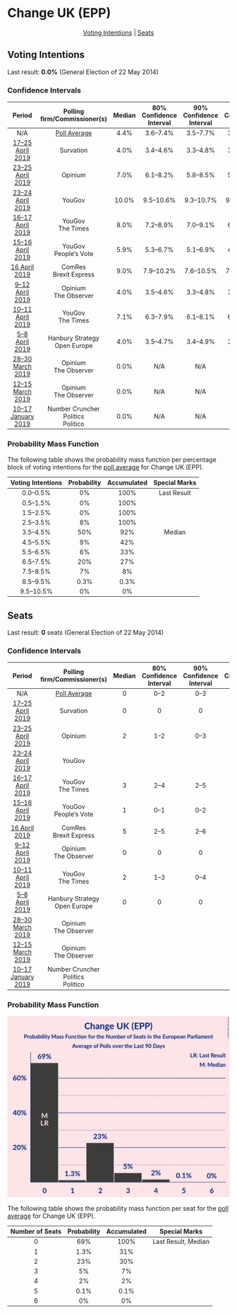 # Change UK (EPP)

<p align="center"><a href="#voting-intentions">Voting Intentions</a> | <a href="#seats">Seats</a></p>

## Voting Intentions

Last result: **0.0%** (General Election of 22 May 2014)

### Confidence Intervals

| Period     | Polling firm/Commissioner(s) | Median | 80% Confidence Interval | 90% Confidence Interval | 95% Confidence Interval | 99% Confidence Interval |
|:----------:|:----------------:|:-----------:|:-----------------------:|:-----------------------:|:-----------------------:|:-----------------------:|
| N/A | [Poll Average](average.html) | 4.4% | 3.6–7.4% | 3.5–7.7% | 3.3–8.0% | 3.1–8.5% |
| [17–25 April 2019](2019-04-25-Survation.html) | Survation | 4.0% | 3.4–4.6% | 3.3–4.8% | 3.2–4.9% | 3.0–5.2% |
| [23–25 April 2019](2019-04-25-Opinium.html) | Opinium | 7.0% | 6.1–8.2% | 5.8–8.5% | 5.6–8.8% | 5.2–9.3% |
| [23–24 April 2019](2019-04-24-YouGov.html) | YouGov | 10.0% | 9.5–10.6% | 9.3–10.7% | 9.2–10.8% | 9.0–11.1% |
| [16–17 April 2019](2019-04-17-YouGov.html) | YouGov <br> The Times | 8.0% | 7.2–8.9% | 7.0–9.1% | 6.8–9.3% | 6.4–9.8% |
| [15–16 April 2019](2019-04-16-YouGov.html) | YouGov <br> People’s Vote | 5.9% | 5.3–6.7% | 5.1–6.9% | 4.9–7.1% | 4.6–7.5% |
| [16 April 2019](2019-04-16-ComRes.html) | ComRes <br> Brexit Express | 9.0% | 7.9–10.2% | 7.6–10.5% | 7.4–10.8% | 6.9–11.4% |
| [9–12 April 2019](2019-04-12-Opinium.html) | Opinium <br> The Observer | 4.0% | 3.5–4.6% | 3.3–4.8% | 3.2–4.9% | 3.0–5.3% |
| [10–11 April 2019](2019-04-11-YouGov.html) | YouGov <br> The Times | 7.1% | 6.3–7.9% | 6.1–8.1% | 6.0–8.3% | 5.6–8.7% |
| [5–8 April 2019](2019-04-08-HanburyStrategy.html) | Hanbury Strategy <br> Open Europe | 4.0% | 3.5–4.7% | 3.4–4.9% | 3.3–5.0% | 3.0–5.3% |
| [28–30 March 2019](2019-03-30-Opinium.html) | Opinium <br> The Observer | 0.0% | N/A | N/A | N/A | N/A |
| [12–15 March 2019](2019-03-15-Opinium.html) | Opinium <br> The Observer | 0.0% | N/A | N/A | N/A | N/A |
| [10–17 January 2019](2019-01-17-NumberCruncherPolitics.html) | Number Cruncher Politics <br> Politico | 0.0% | N/A | N/A | N/A | N/A |

### Probability Mass Function

The following table shows the probability mass function per percentage block of voting intentions for the [poll average](average.html) for Change UK (EPP).

| Voting Intentions | Probability | Accumulated | Special Marks |
|:-----------------:|:-----------:|:-----------:|:-------------:|
| 0.0–0.5% | 0% | 100% | Last Result |
| 0.5–1.5% | 0% | 100% |  |
| 1.5–2.5% | 0% | 100% |  |
| 2.5–3.5% | 8% | 100% |  |
| 3.5–4.5% | 50% | 92% | Median |
| 4.5–5.5% | 9% | 42% |  |
| 5.5–6.5% | 6% | 33% |  |
| 6.5–7.5% | 20% | 27% |  |
| 7.5–8.5% | 7% | 8% |  |
| 8.5–9.5% | 0.3% | 0.3% |  |
| 9.5–10.5% | 0% | 0% |  |


## Seats

Last result: **0** seats (General Election of 22 May 2014)

### Confidence Intervals

| Period     | Polling firm/Commissioner(s) | Median | 80% Confidence Interval | 90% Confidence Interval | 95% Confidence Interval | 99% Confidence Interval |
|:----------:|:----------------:|:------:|:-----------------------:|:-----------------------:|:-----------------------:|:-----------------------:|
| N/A | [Poll Average](average.html) | 0 | 0–2 | 0–3 | 0–3 | 0–4 |
| [17–25 April 2019](2019-04-25-Survation.html) | Survation | 0 | 0 | 0 | 0 | 0 |
| [23–25 April 2019](2019-04-25-Opinium.html) | Opinium | 2 | 1–2 | 0–3 | 0–3 | 0–5 |
| [23–24 April 2019](2019-04-24-YouGov.html) | YouGov |  |  |  |  |  |
| [16–17 April 2019](2019-04-17-YouGov.html) | YouGov <br> The Times | 3 | 2–4 | 2–5 | 2–5 | 1–6 |
| [15–16 April 2019](2019-04-16-YouGov.html) | YouGov <br> People’s Vote | 1 | 0–1 | 0–2 | 0–2 | 0–3 |
| [16 April 2019](2019-04-16-ComRes.html) | ComRes <br> Brexit Express | 5 | 2–5 | 2–6 | 2–7 | 2–7 |
| [9–12 April 2019](2019-04-12-Opinium.html) | Opinium <br> The Observer | 0 | 0 | 0 | 0 | 0 |
| [10–11 April 2019](2019-04-11-YouGov.html) | YouGov <br> The Times | 2 | 1–3 | 0–4 | 0–4 | 0–4 |
| [5–8 April 2019](2019-04-08-HanburyStrategy.html) | Hanbury Strategy <br> Open Europe | 0 | 0 | 0 | 0 | 0 |
| [28–30 March 2019](2019-03-30-Opinium.html) | Opinium <br> The Observer |  |  |  |  |  |
| [12–15 March 2019](2019-03-15-Opinium.html) | Opinium <br> The Observer |  |  |  |  |  |
| [10–17 January 2019](2019-01-17-NumberCruncherPolitics.html) | Number Cruncher Politics <br> Politico |  |  |  |  |  |

### Probability Mass Function

![Graph with seats probability mass function not yet produced](average-seats-pmf-changeukepp.png "Seats Probability Mass Function")

The following table shows the probability mass function per seat for the [poll average](average.html) for Change UK (EPP).

| Number of Seats | Probability | Accumulated | Special Marks |
|:---------------:|:-----------:|:-----------:|:-------------:|
| 0 | 69% | 100% | Last Result, Median |
| 1 | 1.3% | 31% |  |
| 2 | 23% | 30% |  |
| 3 | 5% | 7% |  |
| 4 | 2% | 2% |  |
| 5 | 0.1% | 0.1% |  |
| 6 | 0% | 0% |  |


